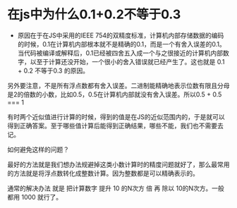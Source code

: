 # 在js中为什么0.1+0.2不等于0.3
  - 原因在于在JS中采用的IEEE 754的双精度标准，计算机内部存储数据的编码的时候，0.1在计算机内部根本就不是精确的0.1，而是一个有舍入误差的0.1。当代码被编译或解释后，0.1已经被四舍五入成一个与之很接近的计算机内部数字，以至于计算还没开始，一个很小的舍入错误就已经产生了。这也就是 0.1 + 0.2 不等于0.3 的原因。

另外要注意，不是所有浮点数都有舍入误差。二进制能精确地表示位数有限且分母是2的倍数的小数，比如0.5，0.5在计算机内部就没有舍入误差。所以0.5 + 0.5 === 1

有时两个近似值进行计算的时候，得到的值是在JS的近似范围内的，于是就可以得到正确答案。至于哪些值计算后能得到正确结果，哪些不能，我们也不需要去记。

如何避免这样的问题？

最好的方法就是我们想办法规避掉这类小数计算时的精度问题就好了，那么最常用的方法就是将浮点数转化成整数计算。因为整数都是可以精确表示的。

通常的解决办法 就是 把计算数字 提升 10 的N次方 倍 再 除以 10的N次方。一般都用 1000 就行了。